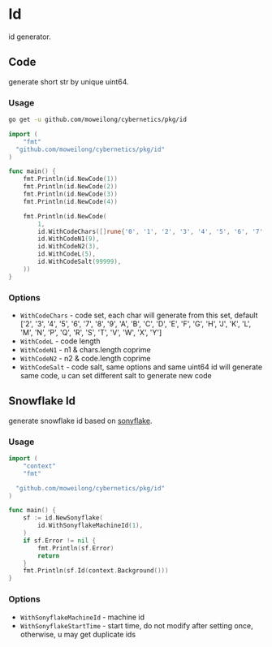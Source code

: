 # Id


id generator.


## Code


generate short str by unique uint64.


### Usage


```bash
go get -u github.com/moweilong/cybernetics/pkg/id
```

```go
import (
	"fmt"
  "github.com/moweilong/cybernetics/pkg/id"
)

func main() {
	fmt.Println(id.NewCode(1))
	fmt.Println(id.NewCode(2))
	fmt.Println(id.NewCode(3))
	fmt.Println(id.NewCode(4))

	fmt.Println(id.NewCode(
		1,
		id.WithCodeChars([]rune{'0', '1', '2', '3', '4', '5', '6', '7', '8', '9'}),
		id.WithCodeN1(9),
		id.WithCodeN2(3),
		id.WithCodeL(5),
		id.WithCodeSalt(99999),
	))
}
```


### Options


- `WithCodeChars` - code set, each char will generate from this set, default ['2', '3', '4', '5', '6', '7', '8', '9', 'A', 'B', 'C', 'D', 'E', 'F', 'G', 'H', 'J', 'K', 'L', 'M', 'N', 'P', 'Q', 'R', 'S', 'T', 'V', 'W', 'X', 'Y']
- `WithCodeL` - code length
- `WithCodeN1` - n1 & chars.length coprime
- `WithCodeN2` - n2 & code.length coprime
- `WithCodeSalt` - code salt, same options and same uint64 id will generate same code, u can set different salt to generate new code


## Snowflake Id


generate snowflake id based on [sonyflake](https://github.com/sony/sonyflake).


### Usage


```go
import (
	"context"
	"fmt"

  "github.com/moweilong/cybernetics/pkg/id"
)

func main() {
	sf := id.NewSonyflake(
		id.WithSonyflakeMachineId(1),
	)
	if sf.Error != nil {
		fmt.Println(sf.Error)
		return
	}
	fmt.Println(sf.Id(context.Background()))
}
```


### Options


- `WithSonyflakeMachineId` - machine id
- `WithSonyflakeStartTime` - start time, do not modify after setting once, otherwise, u may get duplicate ids

